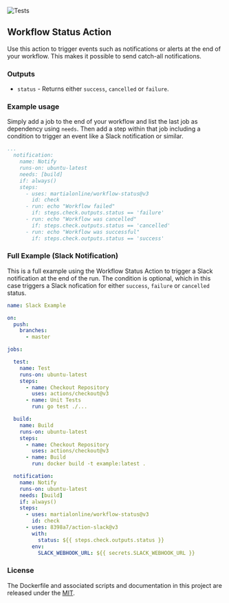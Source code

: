 ![Tests](https://github.com/martialonline/workflow-status/workflows/Tests/badge.svg)

## Workflow Status Action

Use this action to trigger events such as notifications or alerts at the end of your workflow. This makes it possible to send catch-all notifications.

### Outputs

* `status` - Returns either `success`, `cancelled` or `failure`.

### Example usage

Simply add a job to the end of your workflow and list the last job as dependency using `needs`. Then add a step within that job including a condition to trigger an event like a Slack notification or similar.

```yaml
...
  notification:
    name: Notify
    runs-on: ubuntu-latest
    needs: [build]
    if: always()
    steps:
      - uses: martialonline/workflow-status@v3
        id: check
      - run: echo "Workflow failed"
        if: steps.check.outputs.status == 'failure'
      - run: echo "Workflow was cancelled"
        if: steps.check.outputs.status == 'cancelled'
      - run: echo "Workflow was successful"
        if: steps.check.outputs.status == 'success'
```

### Full Example (Slack Notification)

This is a full example using the Workflow Status Action to trigger a Slack notification at the end of the run. The condition is optional, which in this case triggers a Slack nofication for either `success`, `failure` or `cancelled` status.

```yaml
name: Slack Example

on:
  push:
    branches:
      - master

jobs:

  test:
    name: Test
    runs-on: ubuntu-latest
    steps:
      - name: Checkout Repository
        uses: actions/checkout@v3
      - name: Unit Tests
        run: go test ./...

  build:
    name: Build
    runs-on: ubuntu-latest
    steps:
      - name: Checkout Repository
        uses: actions/checkout@v3
      - name: Build
        run: docker build -t example:latest .

  notification:
    name: Notify
    runs-on: ubuntu-latest
    needs: [build]
    if: always()
    steps:
      - uses: martialonline/workflow-status@v3
        id: check
      - uses: 8398a7/action-slack@v3
        with:
          status: ${{ steps.check.outputs.status }}
        env:
          SLACK_WEBHOOK_URL: ${{ secrets.SLACK_WEBHOOK_URL }}
```

### License

The Dockerfile and associated scripts and documentation in this project are released under the [MIT](license).
